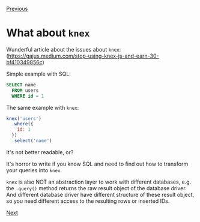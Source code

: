 [Previous](./4-5-but-there-was-more-or.md)


# What about `knex`

Wunderful article about the issues about `knex`:
(https://gajus.medium.com/stop-using-knex-js-and-earn-30-bf410349856c)

Simple example with SQL:

```sql
SELECT name
  FROM users
  WHERE id = 1
```

The same example with `knex`:

```javascript
knex('users')
  .where({
    id: 1
  })
  .select('name')
```

It's not better readable, or?

It's horror to write if you know SQL and need to find out how to transform your queries into `knex`.

`knex` is also NOT an abstraction layer to work with different databases, e.g. the `.query()` method returns the raw result object of the database driver. And different database driver have different structure of these result object, so you need different access to the resulting rows or inserted IDs.


[Next](./6-migrations.md)
